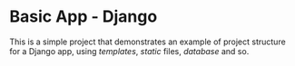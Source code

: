 # Basic App - Django

This is a simple project that demonstrates an example of project structure for a Django app, using *templates*, *static* files, *database* and so.